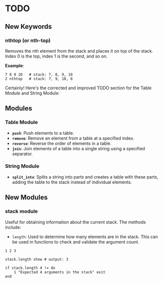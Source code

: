 # TODO

## New Keywords

### nthtop (or nth-top)

Removes the nth element from the stack and places it on top of the stack. Index 0 is the top, index 1 is the second, and so on.

**Example**:

```beremiz
7 8 9 10   # stack: 7, 8, 9, 10
2 nthtop   # stack: 7, 9, 10, 8
```

Certainly! Here's the corrected and improved TODO section for the Table Module and String Module:

## Modules

### Table Module

- **`push`**: Push elements to a table.
- **`remove`**: Remove an element from a table at a specified index.
- **`reverse`**: Reverse the order of elements in a table.
- **`join`**: Join elements of a table into a single string using a specified separator.

### String Module

- **`split_into`**: Splits a string into parts and creates a table with these parts, adding the table to the stack instead of individual elements.

## New Modules

### stack module

Useful for obtaining information about the current stack. The methods include:

- `length`: Used to determine how many elements are in the stack. This can be used in functions to check and validate the argument count.

```beremiz
1 2 3

stack.length show # output: 3

if stack.length 4 != do
	1 "Expected 4 arguments in the stack" exit
end
```
